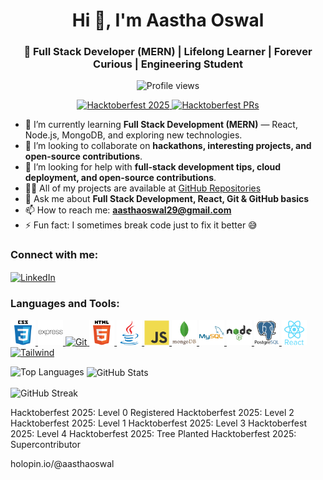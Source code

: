 <h1 align="center">Hi 👋, I'm Aastha Oswal</h1>
<h3 align="center">🚀 Full Stack Developer (MERN) | Lifelong Learner | Forever Curious | Engineering Student</h3>

<p align="center">
  <img src="https://komarev.com/ghpvc/?username=aasthaoswal&label=Profile%20views&color=0e75b6&style=flat" alt="Profile views" />
</p>


<p align="center">
  <!-- Hacktoberfest Badges -->
  <a href="https://hacktoberfest.com">
    <img src="https://img.shields.io/badge/Hacktoberfest-2025-orange?logo=hacktoberfest&style=for-the-badge" alt="Hacktoberfest 2025" />
  </a>
  <a href="https://github.com/aasthaoswal">
    <img src="https://img.shields.io/badge/Pull%20Requests-10-brightgreen?style=for-the-badge" alt="Hacktoberfest PRs" />
  </a>
</p>


- 🌱 I’m currently learning **Full Stack Development (MERN)** — React, Node.js, MongoDB, and exploring new technologies.  
- 👯 I’m looking to collaborate on **hackathons, interesting projects, and open-source contributions**.  
- 🤝 I’m looking for help with **full-stack development tips, cloud deployment, and open-source contributions**.  
- 👨‍💻 All of my projects are available at [GitHub Repositories](https://github.com/AasthaOswal?tab=repositories)  
- 💬 Ask me about **Full Stack Development, React, Git & GitHub basics**  
- 📫 How to reach me: **aasthaoswal29@gmail.com**  
- ⚡ Fun fact: I sometimes break code just to fix it better 😅  

<h3 align="left">Connect with me:</h3>
<p align="left">
  <a href="https://linkedin.com/in/aastha-oswal-94a179344" target="_blank">
    <img align="center" src="https://raw.githubusercontent.com/rahuldkjain/github-profile-readme-generator/master/src/images/icons/Social/linked-in-alt.svg" alt="LinkedIn" height="30" width="40" />
  </a>
</p>

<h3 align="left">Languages and Tools:</h3>
<p align="left">
  <a href="https://www.w3schools.com/css/" target="_blank"> <img src="https://raw.githubusercontent.com/devicons/devicon/master/icons/css3/css3-original-wordmark.svg" alt="CSS3" width="40" height="40"/> </a>
  <a href="https://expressjs.com" target="_blank"> <img src="https://raw.githubusercontent.com/devicons/devicon/master/icons/express/express-original-wordmark.svg" alt="Express" width="40" height="40"/> </a>
  <a href="https://git-scm.com/" target="_blank"> <img src="https://www.vectorlogo.zone/logos/git-scm/git-scm-icon.svg" alt="Git" width="40" height="40"/> </a>
  <a href="https://www.w3.org/html/" target="_blank"> <img src="https://raw.githubusercontent.com/devicons/devicon/master/icons/html5/html5-original-wordmark.svg" alt="HTML5" width="40" height="40"/> </a>
  <a href="https://www.java.com" target="_blank"> <img src="https://raw.githubusercontent.com/devicons/devicon/master/icons/java/java-original.svg" alt="Java" width="40" height="40"/> </a>
  <a href="https://developer.mozilla.org/en-US/docs/Web/JavaScript" target="_blank"> <img src="https://raw.githubusercontent.com/devicons/devicon/master/icons/javascript/javascript-original.svg" alt="JavaScript" width="40" height="40"/> </a>
  <a href="https://www.mongodb.com/" target="_blank"> <img src="https://raw.githubusercontent.com/devicons/devicon/master/icons/mongodb/mongodb-original-wordmark.svg" alt="MongoDB" width="40" height="40"/> </a>
  <a href="https://www.mysql.com/" target="_blank"> <img src="https://raw.githubusercontent.com/devicons/devicon/master/icons/mysql/mysql-original-wordmark.svg" alt="MySQL" width="40" height="40"/> </a>
  <a href="https://nodejs.org" target="_blank"> <img src="https://raw.githubusercontent.com/devicons/devicon/master/icons/nodejs/nodejs-original-wordmark.svg" alt="Node.js" width="40" height="40"/> </a>
  <a href="https://www.postgresql.org" target="_blank"> <img src="https://raw.githubusercontent.com/devicons/devicon/master/icons/postgresql/postgresql-original-wordmark.svg" alt="PostgreSQL" width="40" height="40"/> </a>
  <a href="https://reactjs.org/" target="_blank"> <img src="https://raw.githubusercontent.com/devicons/devicon/master/icons/react/react-original-wordmark.svg" alt="React" width="40" height="40"/> </a>
  <a href="https://tailwindcss.com/" target="_blank"> <img src="https://www.vectorlogo.zone/logos/tailwindcss/tailwindcss-icon.svg" alt="Tailwind" width="40" height="40"/> </a>
</p>

<p>
  <img align="left" src="https://github-readme-stats.vercel.app/api/top-langs?username=aasthaoswal&show_icons=true&locale=en&layout=compact" alt="Top Languages" />
</p>

<p>&nbsp;<img align="center" src="https://github-readme-stats.vercel.app/api?username=aasthaoswal&show_icons=true&locale=en" alt="GitHub Stats" /></p>

<p>
  <img align="center" src="https://github-readme-streak-stats.herokuapp.com/?user=aasthaoswal&" alt="GitHub Streak" />
</p>

<p>
   <a >Hacktoberfest 2025: Level 0 Registered
Hacktoberfest 2025: Level 2
Hacktoberfest 2025: Level 1
Hacktoberfest 2025: Level 3
Hacktoberfest 2025: Level 4
Hacktoberfest 2025: Tree Planted
Hacktoberfest 2025: Supercontributor

holopin.io/@aasthaoswal</a>
</p>
